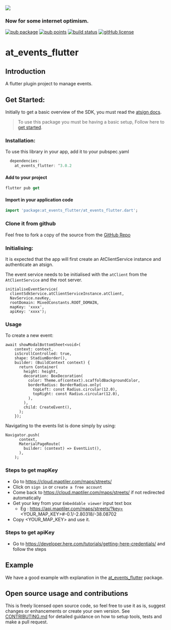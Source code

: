 <img src="https://atsign.dev/assets/img/@platform_logo_grey.svg?sanitize=true">

### Now for some internet optimism.

[![pub package](https://img.shields.io/pub/v/at_events_flutter)](https://pub.dev/packages/at_events_flutter) [![pub points](https://badges.bar/at_events_flutter/pub%20points)](https://pub.dev/packages/at_events_flutter/score) [![build status](https://github.com/atsign-foundation/at_client_sdk/actions/workflows/at_client_sdk.yaml/badge.svg?branch=trunk)](https://github.com/atsign-foundation/at_client_sdk/actions/workflows/at_client_sdk.yaml) [![gitHub license](https://img.shields.io/badge/license-BSD3-blue.svg)](./LICENSE)

# at_events_flutter

## Introduction

A flutter plugin project to manage events.

## Get Started:

Initially to get a basic overview of the SDK, you must read the [atsign docs](https://atsign.dev/docs/overview/).

> To use this package you must be having a basic setup, Follow here to [get started](https://atsign.dev/docs/get-started/setup-your-env/).


### Installation:

 To use this library in your app, add it to your pubspec.yaml

```dart
  dependencies:
    at_events_flutter: ^3.0.2
```
#### Add to your project

 ```dart
 flutter pub get 
 ```
 #### Import in your application code

 ```dart
 import 'package:at_events_flutter/at_events_flutter.dart';
 ```
### Clone it from github

 Feel free to fork a copy of the source from the [GitHub Repo](https://github.com/atsign-foundation/at_widgets)

### Initialising:
It is expected that the app will first create an AtClientService instance and authenticate an atsign.

The event service needs to be initialised with the `atClient` from the `AtClientService` and the root server.

```
initialiseEventService(
  clientSdkService.atClientServiceInstance.atClient,
  NavService.navKey,
  rootDomain: MixedConstants.ROOT_DOMAIN,
  mapKey: 'xxxx',
  apiKey: 'xxxx');
```

### Usage
To create a new event:
```
await showModalBottomSheet<void>(
    context: context,
    isScrollControlled: true,
    shape: StadiumBorder(),
    builder: (BuildContext context) {
      return Container(
        height: height,
        decoration: BoxDecoration(
          color: Theme.of(context).scaffoldBackgroundColor,
          borderRadius: BorderRadius.only(
            topLeft: const Radius.circular(12.0),
            topRight: const Radius.circular(12.0),
          ),
        ),
        child: CreateEvent(),
      );
    });
```

Navigating to the events list is done simply by using:
```
Navigator.push(
      context,
      MaterialPageRoute(
        builder: (context) => EventList(),
      ),
    );
```

### Steps to get mapKey

  - Go to https://cloud.maptiler.com/maps/streets/
  - Click on `sign in` or `create a free account`
  - Come back to https://cloud.maptiler.com/maps/streets/ if not redirected automatically
  - Get your key from your `Embeddable viewer` input text box 
    - Eg : https://api.maptiler.com/maps/streets/?key=<YOUR_MAP_KEY>#-0.1/-2.80318/-38.08702
  - Copy <YOUR_MAP_KEY> and use it.

### Steps to get apiKey

  - Go to https://developer.here.com/tutorials/getting-here-credentials/ and follow the steps

## Example

We have a good example with explanation in the [at_events_flutter](https://pub.dev/packages/at_events_flutter/example) package.

## Open source usage and contributions

 This is freely licensed open source code, so feel free to use it as is, suggest changes or enhancements or create your
 own version. See [CONTRIBUTING.md](https://github.com/atsign-foundation/at_widgets/blob/trunk/CONTRIBUTING.md) for detailed guidance on how to setup tools, tests and make a pull request.